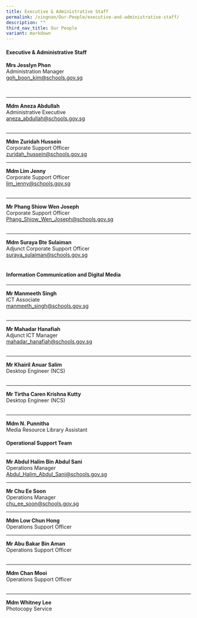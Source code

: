 ```yaml
---
title: Executive & Administrative Staff
permalink: /xingnan/Our-People/executive-and-administrative-staff/
description: ""
third_nav_title: Our People
variant: markdown
---
```

#### Executive &amp; Administrative Staff

**Mrs Jesslyn Phon**<br>Administration Manager <br>[goh_boon_kim@schools.gov.sg](mailto:goh_boon_kim@schools.gov.sg)

 <br>
 
***

**Mdm Aneza Abdullah**<br>Administrative Executive
  <br>[aneza\_abdullah@schools.gov.sg](mailto:aneza_abdullah@schools.gov.sg)	
 <br>
 
 ***

 **Mdm Zuridah Hussein**<br>Corporate Support Officer<br>[zuridah\_hussein@schools.gov.sg](mailto:zuridah_hussein@schools.gov.sg) 
<br>
 
 ***

**Mdm Lim Jenny**<br>Corporate Support Officer<br>[lim\_jenny@schools.gov.sg](mailto:lim_jenny@schools.gov.sg) 	
<br>

***
**Mr Phang Shiow Wen Joseph**<br>Corporate Support Officer<br>[Phang_Shiow_Wen_Joseph@schools.gov.sg](mailto:Phang_Shiow_Wen_Joseph@schools.gov.sg) 	
<br>

***

**Mdm Suraya Bte Sulaiman**<br>Adjunct Corporate Support Officer<br>[suraya\_sulaiman@schools.gov.sg](mailto:suraya_sulaiman@schools.gov.sg)  	 
<br>  	

#### Information Communication and Digital Media 

***



**Mr Manmeeth Singh**<br>ICT Associate
 <br>   [manmeeth_singh@schools.gov.sg](mailto:manmeeth_singh@schools.gov.sg) 	
<br>
 
 ***
 **Mr Mahadar Hanafiah**<br> Adjunct ICT  Manager 
 <br>   [mahadar_hanafiah@schools.gov.sg](mailto:mahadar_hanafiah@schools.gov.sg) 	
<br>
 
 ***
 **Mr Khairil Anuar Salim**<br>Desktop Engineer (NCS)	  	
<br>

***
 
 **Mr Tirtha Caren Krishna Kutty**<br>Desktop Engineer (NCS)	  	
<br>

***


 **Mdm N. Punnitha** <br> Media Resource Library Assistant
<br>
  
#### Operational Support Team

***


**Mr Abdul Halim Bin Abdul Sani** <br>Operations Manager<br>[Abdul_Halim_Abdul_Sani@schools.gov.sg](mailto:Abdul_Halim_Abdul_Sani@schools.gov.sg) 
<br>

 ***
**Mr Chu Ee Soon** <br>Operations Manager<br>[chu_ee_soon@schools.gov.sg](mailto:chu_ee_soon@schools.gov.sg) 
<br>

 ***
**Mdm Low Chun Hong**<br>Operations Support Officer <br>

***


 **Mr Abu Bakar Bin Aman**<br>Operations Support Officer 	 	
 <br>

* ***

**Mdm Chan Mooi**<br>Operations Support Officer  	
 <br>
 
  *** 
	 
 **Mdm Whitney Lee** <br> Photocopy Service